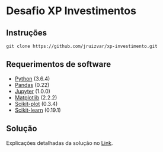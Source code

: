 # Desafio XP Investimentos

## Instruções

`git clone https://github.com/jruizvar/xp-investimento.git`

## Requerimentos de software

- [Python](https://www.python.org) (3.6.4)
- [Pandas](https://pandas.pydata.org) (0.22)
- [Jupyter](http://jupyter.org) (1.0.0)
- [Matplotlib](https://matplotlib.org) (2.2.2)
- [Scikit-plot](https://github.com/reiinakano/scikit-plot) (0.3.4)
- [Scikit-learn](http://scikit-learn.org) (0.19.1)

## Solução

Explicações detalhadas da solução no [Link](solution.ipynb).
